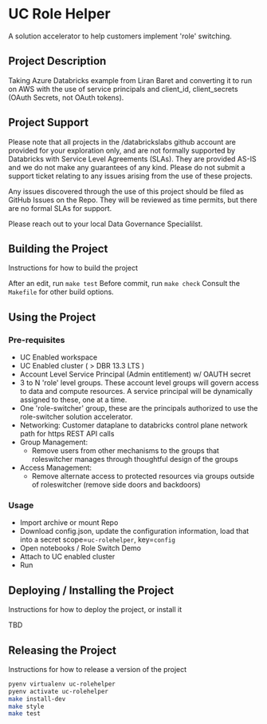 # UC Role Helper
A solution accelerator to help customers implement 'role' switching.

## Project Description
Taking Azure Databricks example from Liran Baret and converting it to run on AWS with the use of service principals and client_id, client_secrets (OAuth Secrets, not OAuth tokens).

## Project Support
Please note that all projects in the /databrickslabs github account are provided for your exploration only, and are not formally supported by Databricks with Service Level Agreements (SLAs).  They are provided AS-IS and we do not make any guarantees of any kind.  Please do not submit a support ticket relating to any issues arising from the use of these projects.

Any issues discovered through the use of this project should be filed as GitHub Issues on the Repo.  They will be reviewed as time permits, but there are no formal SLAs for support.

Please reach out to your local Data Governance Specialilst.

## Building the Project
Instructions for how to build the project

After an edit, run `make test`
Before commit, run `make check`
Consult the `Makefile` for other build options.

## Using the Project

### Pre-requisites
- UC Enabled workspace
- UC Enabled cluster ( > DBR 13.3 LTS )
- Account Level Service Principal (Admin entitlement) w/ OAUTH secret
- 3 to N 'role' level groups. These account level groups will govern access to data and compute resources. A service principal will be dynamically assigned to these, one at a time.
- One 'role-switcher' group, these are the principals authorized to use the role-switcher solution accelerator.
- Networking: Customer dataplane to databricks control plane network path for https REST API calls
- Group Management:
  - Remove users from other mechanisms to the groups that roleswitcher manages through thoughtful design of the groups
- Access Management:
  - Remove alternate access to protected resources via groups outside of roleswitcher (remove side doors and backdoors)

### Usage
- Import archive or mount Repo
- Download config.json, update the configuration information, load that into a secret scope=`uc-rolehelper`, key=`config`
- Open notebooks / Role Switch Demo
- Attach to UC enabled cluster
- Run

## Deploying / Installing the Project
Instructions for how to deploy the project, or install it

TBD

## Releasing the Project
Instructions for how to release a version of the project

```bash
pyenv virtualenv uc-rolehelper
pyenv activate uc-rolehelper
make install-dev
make style
make test
```
